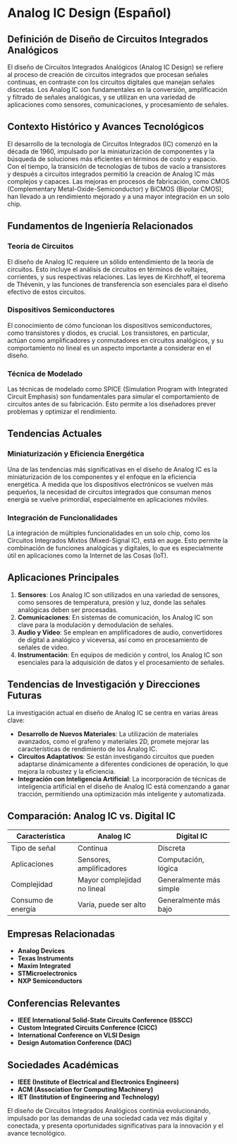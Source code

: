 # Analog IC Design (Español)

## Definición de Diseño de Circuitos Integrados Analógicos

El diseño de Circuitos Integrados Analógicos (Analog IC Design) se refiere al proceso de creación de circuitos integrados que procesan señales continuas, en contraste con los circuitos digitales que manejan señales discretas. Los Analog IC son fundamentales en la conversión, amplificación y filtrado de señales analógicas, y se utilizan en una variedad de aplicaciones como sensores, comunicaciones, y procesamiento de señales.

## Contexto Histórico y Avances Tecnológicos

El desarrollo de la tecnología de Circuitos Integrados (IC) comenzó en la década de 1960, impulsado por la miniaturización de componentes y la búsqueda de soluciones más eficientes en términos de costo y espacio. Con el tiempo, la transición de tecnologías de tubos de vacío a transistores y después a circuitos integrados permitió la creación de Analog IC más complejos y capaces. Las mejoras en procesos de fabricación, como CMOS (Complementary Metal-Oxide-Semiconductor) y BiCMOS (Bipolar CMOS), han llevado a un rendimiento mejorado y a una mayor integración en un solo chip.

## Fundamentos de Ingeniería Relacionados

### Teoría de Circuitos

El diseño de Analog IC requiere un sólido entendimiento de la teoría de circuitos. Esto incluye el análisis de circuitos en términos de voltajes, corrientes, y sus respectivas relaciones. Las leyes de Kirchhoff, el teorema de Thévenin, y las funciones de transferencia son esenciales para el diseño efectivo de estos circuitos.

### Dispositivos Semiconductores

El conocimiento de cómo funcionan los dispositivos semiconductores, como transistores y diodos, es crucial. Los transistores, en particular, actúan como amplificadores y conmutadores en circuitos analógicos, y su comportamiento no lineal es un aspecto importante a considerar en el diseño.

### Técnica de Modelado

Las técnicas de modelado como SPICE (Simulation Program with Integrated Circuit Emphasis) son fundamentales para simular el comportamiento de circuitos antes de su fabricación. Esto permite a los diseñadores prever problemas y optimizar el rendimiento.

## Tendencias Actuales

### Miniaturización y Eficiencia Energética

Una de las tendencias más significativas en el diseño de Analog IC es la miniaturización de los componentes y el enfoque en la eficiencia energética. A medida que los dispositivos electrónicos se vuelven más pequeños, la necesidad de circuitos integrados que consuman menos energía se vuelve primordial, especialmente en aplicaciones móviles.

### Integración de Funcionalidades

La integración de múltiples funcionalidades en un solo chip, como los Circuitos Integrados Mixtos (Mixed-Signal IC), está en auge. Esto permite la combinación de funciones analógicas y digitales, lo que es especialmente útil en aplicaciones como la Internet de las Cosas (IoT).

## Aplicaciones Principales

1. **Sensores**: Los Analog IC son utilizados en una variedad de sensores, como sensores de temperatura, presión y luz, donde las señales analógicas deben ser procesadas.
2. **Comunicaciones**: En sistemas de comunicación, los Analog IC son clave para la modulación y demodulación de señales.
3. **Audio y Video**: Se emplean en amplificadores de audio, convertidores de digital a analógico y viceversa, así como en procesamiento de señales de video.
4. **Instrumentación**: En equipos de medición y control, los Analog IC son esenciales para la adquisición de datos y el procesamiento de señales.

## Tendencias de Investigación y Direcciones Futuras

La investigación actual en diseño de Analog IC se centra en varias áreas clave:

- **Desarrollo de Nuevos Materiales**: La utilización de materiales avanzados, como el grafeno y materiales 2D, promete mejorar las características de rendimiento de los Analog IC.
- **Circuitos Adaptativos**: Se están investigando circuitos que pueden adaptarse dinámicamente a diferentes condiciones de operación, lo que mejora la robustez y la eficiencia.
- **Integración con Inteligencia Artificial**: La incorporación de técnicas de inteligencia artificial en el diseño de Analog IC está comenzando a ganar tracción, permitiendo una optimización más inteligente y automatizada.

## Comparación: Analog IC vs. Digital IC

| Característica     | Analog IC                     | Digital IC                   |
|--------------------|-------------------------------|-----------------------------|
| Tipo de señal      | Continua                      | Discreta                    |
| Aplicaciones       | Sensores, amplificadores      | Computación, lógica         |
| Complejidad        | Mayor complejidad no lineal   | Generalmente más simple     |
| Consumo de energía  | Varía, puede ser alto         | Generalmente más bajo       |

## Empresas Relacionadas

- **Analog Devices**
- **Texas Instruments**
- **Maxim Integrated**
- **STMicroelectronics**
- **NXP Semiconductors**

## Conferencias Relevantes

- **IEEE International Solid-State Circuits Conference (ISSCC)**
- **Custom Integrated Circuits Conference (CICC)**
- **International Conference on VLSI Design**
- **Design Automation Conference (DAC)**

## Sociedades Académicas

- **IEEE (Institute of Electrical and Electronics Engineers)**
- **ACM (Association for Computing Machinery)**
- **IET (Institution of Engineering and Technology)**

El diseño de Circuitos Integrados Analógicos continúa evolucionando, impulsado por las demandas de una sociedad cada vez más digital y conectada, y presenta oportunidades significativas para la innovación y el avance tecnológico.